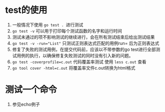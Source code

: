 # test的使用
1. 一般情况下使用 `go test . `进行测试
2. `go test -v` 可以用于打印每个测试函数的名字和运行时间
3. 测试未通过的项不影响测试的继续进行，会在所有测试结束后给出测试结果
4. `go test -v -run="List"` 只测试正则表达式匹配的用例run= 后为正则表达式
5. 修复了失败的测试用例，在提交代码前，应该以不带参数的go test进行全部测试用例的执行，以确保修复失败测试的同时没有引入新的问题。
6. `go test -coverprofile=c.out` 代码覆盖率测试 使用 `less c.out` 查看
7. `go tool cover -html=c.out` 将覆盖率文件c.out转换为html格式
# 测试一个命令
1. 参见echo例子